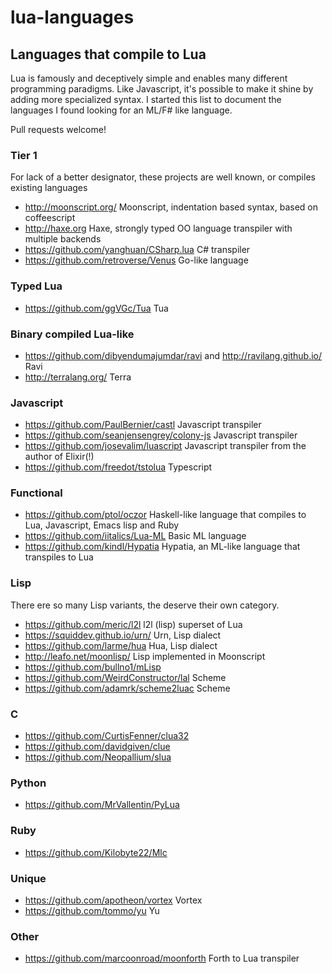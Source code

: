 # lua-languages

## Languages that compile to Lua
Lua is famously and deceptively simple and enables many different programming paradigms. Like Javascript, it's possible to make it shine by adding more specialized syntax. I started this list to document the languages I found looking for an ML/F# like language.

Pull requests welcome!

### Tier 1
For lack of a better designator, these projects are well known, or compiles existing languages
 - http://moonscript.org/
 Moonscript, indentation based syntax, based on coffeescript
 - http://haxe.org
 Haxe, strongly typed OO language transpiler with multiple backends
 - https://github.com/yanghuan/CSharp.lua
 C# transpiler
 - https://github.com/retroverse/Venus
 Go-like language

### Typed Lua
 - https://github.com/ggVGc/Tua
Tua

### Binary compiled Lua-like
 - https://github.com/dibyendumajumdar/ravi
 and http://ravilang.github.io/
Ravi
 - http://terralang.org/
 Terra

### Javascript
 - https://github.com/PaulBernier/castl
 Javascript transpiler
 - https://github.com/seanjensengrey/colony-js
 Javascript transpiler
 - https://github.com/josevalim/luascript
 Javascript transpiler from the author of Elixir(!)
 - https://github.com/freedot/tstolua 
Typescript

### Functional
- https://github.com/ptol/oczor
Haskell-like language that compiles to Lua, Javascript, Emacs lisp and Ruby
- https://github.com/iitalics/Lua-ML Basic ML language
- https://github.com/kindl/Hypatia Hypatia, an ML-like language that transpiles to Lua
 
### Lisp
There ere so many Lisp variants, the deserve their own category.
 - https://github.com/meric/l2l
 l2l (lisp) superset of Lua
 - https://squiddev.github.io/urn/
 Urn, Lisp dialect
 - https://github.com/larme/hua
 Hua, Lisp dialect
 - http://leafo.net/moonlisp/
 Lisp implemented in Moonscript
 - https://github.com/bullno1/mLisp
 - https://github.com/WeirdConstructor/lal
 Scheme
 - https://github.com/adamrk/scheme2luac
 Scheme
 
 ### C
 - https://github.com/CurtisFenner/clua32
 - https://github.com/davidgiven/clue
 - https://github.com/Neopallium/slua
 
 ### Python
  - https://github.com/MrVallentin/PyLua
 
### Ruby
 - https://github.com/Kilobyte22/Mlc
 
### Unique
 - https://github.com/apotheon/vortex Vortex 
 - https://github.com/tommo/yu Yu
 
### Other
 - https://github.com/marcoonroad/moonforth Forth to Lua transpiler
 
 

